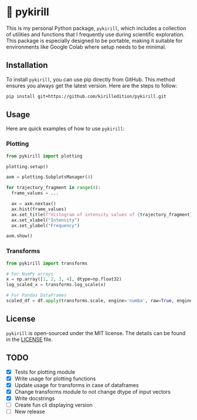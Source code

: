 # 🐗 pykirill
This is my personal Python package, `pykirill`, which includes a collection of utilities and functions that I frequently use during scientific exploration. This package is especially designed to be portable, making it suitable for environments like Google Colab where setup needs to be minimal.

## Installation

To install `pykirill`, you can use pip directly from GitHub. This method ensures you always get the latest version. Here are the steps to follow:

```bash
pip install git+https://github.com/kirilledition/pykirill.git
```

## Usage

Here are quick examples of how to use `pykirill`:

### Plotting
```python
from pykirill import plotting

plotting.setup()

axm = plotting.SubplotsManager(4)

for trajectory_fragment in range(4):
  frame_values = ...

  ax = axm.nextax()
  ax.hist(frame_values)
  ax.set_title(f"Histogram of intensity values of {trajectory_fragment}")
  ax.set_xlabel("Intensity")
  ax.set_ylabel("Frequency")

axm.show()
```

### Transforms
```python
from pykirill import transforms

# For NumPy arrays
x = np.array([1, 2, 3, 4], dtype=np.float32)
log_scaled_x = transforms.log_scale(x)

# For Pandas DataFrames
scaled_df = df.apply(transforms.scale, engine='numba', raw=True, engine_kwargs={'parallel': True})
```

## License

`pykirill` is open-sourced under the MIT license. The details can be found in the [LICENSE](LICENSE) file.

## TODO
- [x] Tests for plotting module
- [x] Write usage for plotting functions
- [x] Update usage for transforms in case of dataframes
- [x] Change transforms module to not change dtype of input vectors
- [x] Write docstrings
- [ ] Create fun cli displaying version
- [ ] New release
